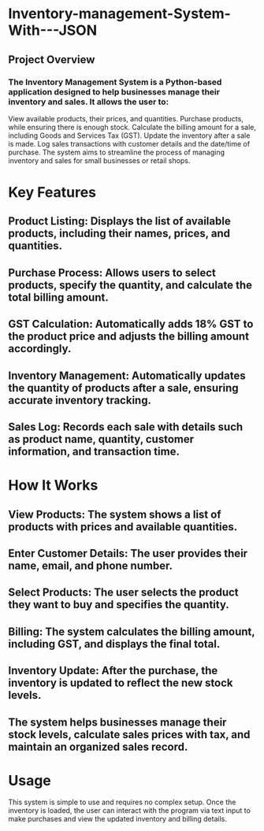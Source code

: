 # Inventory-management-System-With---JSON
## Project Overview
### The Inventory Management System is a Python-based application designed to help businesses manage their inventory and sales. It allows the user to:

View available products, their prices, and quantities.
Purchase products, while ensuring there is enough stock.
Calculate the billing amount for a sale, including Goods and Services Tax (GST).
Update the inventory after a sale is made.
Log sales transactions with customer details and the date/time of purchase.
The system aims to streamline the process of managing inventory and sales for small businesses or retail shops.

# Key Features
## Product Listing: Displays the list of available products, including their names, prices, and quantities.
## Purchase Process: Allows users to select products, specify the quantity, and calculate the total billing amount.
## GST Calculation: Automatically adds 18% GST to the product price and adjusts the billing amount accordingly.
## Inventory Management: Automatically updates the quantity of products after a sale, ensuring accurate inventory tracking.
## Sales Log: Records each sale with details such as product name, quantity, customer information, and transaction time.
# How It Works
## View Products: The system shows a list of products with prices and available quantities.
## Enter Customer Details: The user provides their name, email, and phone number.
## Select Products: The user selects the product they want to buy and specifies the quantity.
## Billing: The system calculates the billing amount, including GST, and displays the final total.
## Inventory Update: After the purchase, the inventory is updated to reflect the new stock levels.
## The system helps businesses manage their stock levels, calculate sales prices with tax, and maintain an organized sales record.

# Usage
This system is simple to use and requires no complex setup. Once the inventory is loaded, the user can interact with the program via text input to make purchases and view the updated inventory and billing details.

